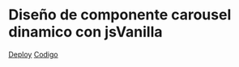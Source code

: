 # Diseño de componente carousel dinamico con jsVanilla


[Deploy](https://juanc-jc.github.io/)
[Codigo](https://juanc-jc.github.io/movies-carusel/)